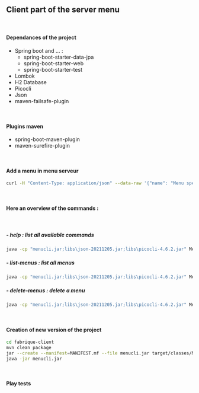 ## Client part of the server menu

<br>

#### Dependances of the project

- Spring boot and ... :
  - spring-boot-starter-data-jpa
  - spring-boot-starter-web
  - spring-boot-starter-test
- Lombok
- H2 Database
- Picocli
- Json
- maven-failsafe-plugin

<br>

#### Plugins maven

- spring-boot-maven-plugin
- maven-surefire-plugin

<br>

#### Add a menu in menu serveur
```bash
curl -H "Content-Type: application/json" --data-raw '{"name": "Menu spécial scout", "dishes": [{"name": "Salade composée assaisonné aux herbes de prairies"},{"name": "Poisson acheté faute de prise"}, {"name": "Bananes au chocolat, ouf !"}]}' https://fabrique-menu.herokuapp.com/menus
```

<br>

#### Here an overview of the commands :

<br>

##### - help : list all available commands
```bash
java -cp "menucli.jar;libs\json-20211205.jar;libs\picocli-4.6.2.jar" Menucli help
```

##### - list-menus : list all menus
```bash
java -cp "menucli.jar;libs\json-20211205.jar;libs\picocli-4.6.2.jar" Menucli list-menus
```

##### - delete-menus : delete a menu
```bash
java -cp "menucli.jar;libs\json-20211205.jar;libs\picocli-4.6.2.jar" Menucli delete-menus/{id}
```

<br>

#### Creation of new version of the project

```bash
cd fabrique-client
mvn clean package
jar --create --manifest=MANIFEST.mf --file menucli.jar target/classes/Menucli.class
java -jar menucli.jar
```

<br>

#### Play tests
